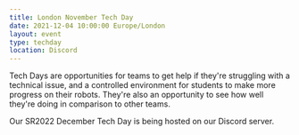 ```yaml
---
title: London November Tech Day
date: 2021-12-04 10:00:00 Europe/London
layout: event
type: techday
location: Discord
---
```


Tech Days are opportunities for teams to get help if they're struggling with a
technical issue, and a controlled environment for students to make more
progress on their robots. They're also an opportunity to see how well they're
doing in comparison to other teams.

Our SR2022 December Tech Day is being hosted on our Discord server.
